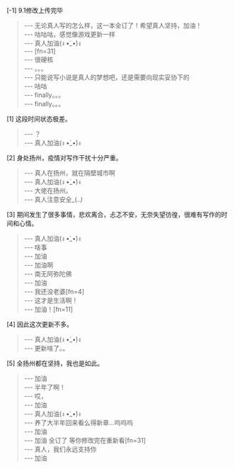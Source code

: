 
[-1] 9.1修改上传完毕
>--- 无论真人写的怎么样，这一本全订了！希望真人坚持，加油！<br>
>--- 咕咕咕，感觉像游戏更新一样<br>
>--- 真人加油(ง •̀_•́)ง<br>
>--- [fn=31]<br>
>--- 很硬核<br>
>--- 。。。<br>
>--- 只能说写小说是真人的梦想吧，还是需要向现实妥协下的<br>
>--- 咕咕<br>
>--- finally。。。<br>
>--- finally。。。<br>

[1] 这段时间状态极差。
>--- ？<br>
>--- 真人加油(ง •̀_•́)ง<br>

[2] 身处扬州，疫情对写作干扰十分严重。
>--- 真人在扬州，就在隔壁城市啊<br>
>--- 真人加油(ง •̀_•́)ง<br>
>--- 大佬在扬州。<br>
>--- 真人注意安全_(._.)_<br>

[3] 期间发生了很多事情，悲欢离合，忐忑不安，无奈失望彷徨，很难有写作的时间和心情。
>--- 真人加油(ง •̀_•́)ง<br>
>--- 啥事<br>
>--- 加油<br>
>--- 加油啊<br>
>--- 南无阿弥陀佛<br>
>--- 加油<br>
>--- 我还没老婆[fn=4]<br>
>--- 这才是生活啊！<br>
>--- 加油！[fn=11]<br>

[4] 因此这次更新不多。
>--- 真人加油(ง •̀_•́)ง<br>
>--- 更新啥了。。<br>

[5] 全扬州都在坚持，我也是如此。
>--- 加油<br>
>--- 半年了啊！<br>
>--- 哎，<br>
>--- 加油<br>
>--- 真人加油(ง •̀_•́)ง<br>
>--- 养了大半年回来看么得新章...呜呜呜<br>
>--- 加油<br>
>--- 加油 全订了 等你修改完在重新看[fn=31]<br>
>--- 真人，我们永远支持你<br>
>--- 加油<br>
